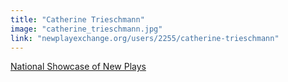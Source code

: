 ```yaml
---
title: "Catherine Trieschmann"
image: "catherine_trieschmann.jpg"
link: "newplayexchange.org/users/2255/catherine-trieschmann"
---
```


[National Showcase of New Plays](/affiliated-artists/national-showcase-of-new-plays)